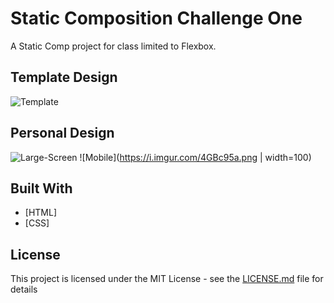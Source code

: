 # Static Composition Challenge One
A Static Comp project for class limited to Flexbox.

## Template Design

![Template](https://i.imgur.com/ePMkNz1.jpg)

## Personal Design

![Large-Screen](https://i.imgur.com/JojWeBG.png)
![Mobile](https://i.imgur.com/4GBc95a.png | width=100)

## Built With

* [HTML]
* [CSS]

## License

This project is licensed under the MIT License - see the [LICENSE.md](LICENSE.md) file for details
